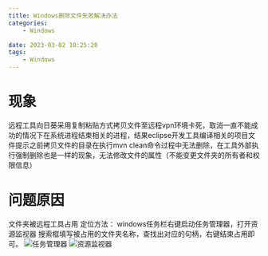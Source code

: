 ```yaml
---
title: Windows删除文件失败解决办法
categories:
	- Windows

date: 2023-03-02 10:25:20
tags: 
	- Windows
---
```

<!-- toc -->

# <span id="inline-blue">现象</span>
远程工具向日葵采用复制粘贴方式拷贝文件至远程vpn环境卡死，取消一直不能成功的情况下在系统进程结束相关的进程，结果eclipse开发工具编译相关的项目文件提示之前拷贝文件的目录在执行mvn clean命令过程中无法删除，在工具外部执行强制删除也是一样的现象，无法修改文件的属性（不能变更文件夹的所有者和权限信息）
# <span id="inline-blue">问题原因</span>
文件夹被远程工具占用
定位方法：
windows任务栏右键启动任务管理器，打开资源监视器
搜索框填写被占用的文件夹名称，查找出对应的句柄，右键结束占用即可。
![任务管理器](/images/Windows/Windows_20230302_001.png)
![资源监视器](/images/Windows/Windows_20230302_002.png)
